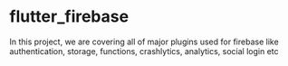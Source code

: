 # flutter_firebase

In this project, we are covering all of major plugins used for firebase like authentication, storage, functions, crashlytics, analytics, social login etc
